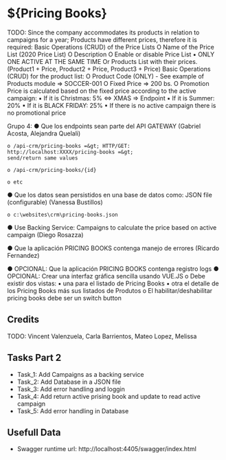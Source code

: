 # ${Pricing Books}
TODO: Since the company accommodates its products in relation to campaigns for a year; Products have different prices, therefore it is required:
Basic Operations (CRUD) of the Price Lists
O Name of the Price List (2020 Price List)
O Description
O Enable or disable Price List
▪ ONLY ONE ACTIVE AT THE SAME TIME
Or Products List with their prices.
(Product1 + Price, Product2 + Price, Product3 + Price)
Basic Operations (CRUD) for the product list:
O Product Code (ONLY) - See example of Products module => SOCCER-001
O Fixed Price => 200 bs.
O Promotion Price is calculated based on the fixed price according to the active campaign:
▪ If it is Christmas: 5% <=> XMAS => Endpoint
▪ If it is Summer: 20%
▪ If it is BLACK FRIDAY: 25%
▪ If there is no active campaign there is no promotional price





Grupo 4: 
● Que los endpoints sean parte del API GATEWAY (Gabriel Acosta, Alejandra Quelali)
    
    o /api-crm/pricing-books =&gt; HTTP/GET: http://localhost:XXXX/pricing-books =&gt;
    send/return same values

    o /api-crm/pricing-books/{id}

    o etc

● Que los datos sean persistidos en una base de datos como: JSON file (configurable) (Vanessa Bustillos)
    
    o c:\websites\crm\pricing-books.json

● Use Backing Service: Campaigns to calculate the price based on active campaign (Diego Rosazza)

● Que la aplicación PRICING BOOKS contenga manejo de errores (Ricardo Fernandez)

● OPCIONAL: Que la aplicación PRICING BOOKS contenga registro logs
● OPCIONAL: Crear una interfaz gráfica sencilla usando VUE.JS
    o Debe existir dos vistas:
        ▪ una para el listado de Pricing Books
        ▪ otra el detalle de los Pricing Books más sus listados de Produtos
    o El habilitar/deshabilitar pricing books debe ser un switch button

## Credits

TODO: Vincent Valenzuela, Carla Barrientos, Mateo Lopez, Melissa

## Tasks Part 2
- Task_1: Add Campaigns as a backing service
- Task_2: Add Database in a JSON file
- Task_3: Add error handling and loggin
- Task_4: Add return active prising book and update to read active campaign
- Task_5: Add error handling in Database
## Usefull Data
- Swagger runtime url: http://localhost:4405/swagger/index.html



